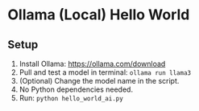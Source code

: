 # Ollama (Local) Hello World
## Setup
1) Install Ollama: https://ollama.com/download
2) Pull and test a model in terminal: `ollama run llama3`
3) (Optional) Change the model name in the script.
4) No Python dependencies needed.
5) Run: `python hello_world_ai.py`
